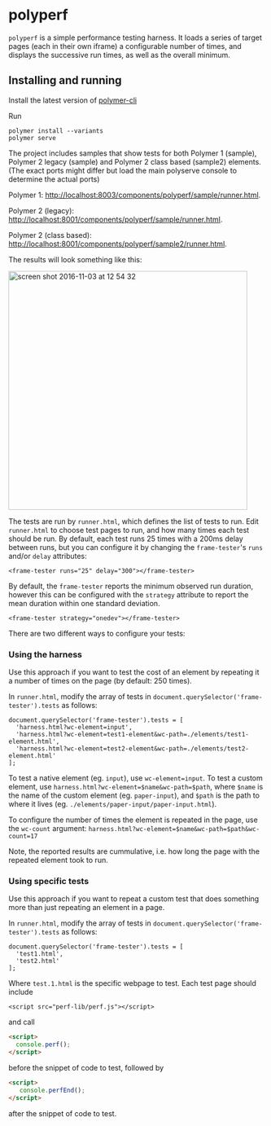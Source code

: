 # polyperf

`polyperf` is a simple performance testing harness. It loads a series of target pages
(each in their own iframe) a configurable number of times, and displays the successive run
times, as well as the overall minimum.

## Installing and running

Install the latest version of [polymer-cli](https://github.com/Polymer/polymer-cli)

Run
```
polymer install --variants
polymer serve
```
The project includes samples that show tests for both Polymer 1 (sample), Polymer 2 legacy (sample) and Polymer 2 class based (sample2) elements. (The exact ports might differ but load the main polyserve console to determine the actual ports)

Polymer 1:  [http://localhost:8003/components/polyperf/sample/runner.html](http://localhost:8003/components/polyperf/sample/runner.html).

Polymer 2 (legacy):  [http://localhost:8001/components/polyperf/sample/runner.html](http://localhost:8001/components/polyperf/sample/runner.html).

Polymer 2 (class based):  [http://localhost:8001/components/polyperf/sample2/runner.html](http://localhost:8001/components/polyperf/sample2/runner.html).

The results will look something like this:

<img width="469" alt="screen shot 2016-11-03 at 12 54 32" src="https://cloud.githubusercontent.com/assets/1369170/19982787/b20dee9e-a1c4-11e6-8d2b-d7f607eaeff9.png">

The tests are run by `runner.html`, which defines the list of tests to run. Edit `runner.html` to choose test pages to run, and how many times each test should be run. By default, each test runs 25 times with a 200ms delay between runs, but you can configure it by changing the `frame-tester`'s `runs` and/or `delay` attributes:

```
<frame-tester runs="25" delay="300"></frame-tester>
```

By default, the `frame-tester` reports the minimum observed run duration, however this can be configured with the `strategy` attribute  to report the mean duration within one standard deviation.

```
<frame-tester strategy="onedev"></frame-tester>
```

There are two different ways to configure your tests:

### Using the harness
Use this approach if you want to test the cost of
an element by repeating it a number of times on the page (by default: 250 times).

In `runner.html`, modify the array of tests in `document.querySelector('frame-tester').tests` as follows:

```
document.querySelector('frame-tester').tests = [
  'harness.html?wc-element=input',
  'harness.html?wc-element=test1-element&wc-path=./elements/test1-element.html',
  'harness.html?wc-element=test2-element&wc-path=./elements/test2-element.html'
];
```

To test a native element (eg. `input`), use `wc-element=input`. To test a custom
element, use `harness.html?wc-element=$name&wc-path=$path`, where `$name` is
the name of the custom element (eg. `paper-input`), and `$path` is the path
to where it lives (eg. `./elements/paper-input/paper-input.html`).

To configure the number of times the element is repeated in the page, use
the `wc-count` argument:
`harness.html?wc-element=$name&wc-path=$path&wc-count=17`

Note, the reported results are cummulative, i.e. how long the page with the repeated element took to run.

### Using specific tests
Use this approach if you want to repeat a custom test that does something
more than just repeating an element in a page.

In `runner.html`, modify the array of tests in `document.querySelector('frame-tester').tests` as follows:

```
document.querySelector('frame-tester').tests = [
  'test1.html',
  'test2.html'
];
```

Where `test.1.html` is the specific webpage to test. Each test page should include

```
<script src="perf-lib/perf.js"></script>
```

and call

```html
<script>
  console.perf();
</script>
```

before the snippet of code to test, followed by

```html
<script>
   console.perfEnd();
</script>
```

after the snippet of code to test.
